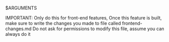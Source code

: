 $ARGUMENTS

IMPORTANT: Only do this for front-end features,
Once this feature is built, make sure to write the changes you made to file called frontend-changes.md
Do not ask for permissions to modify this file, assume you can always do it